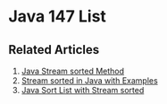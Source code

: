 # Java 147 List

## Related Articles
1. [Java Stream sorted Method](https://www.ruoxue.org/java-147-java-stream-sorted-method/)
2. [Stream sorted in Java with Examples](https://www.ruoxue.org/java-147-stream-sorted-in-java-with-examples/)
3. [Java Sort List with Stream sorted](https://www.ruoxue.org/java-147-java-sort-list-with-stream-sorted/)
